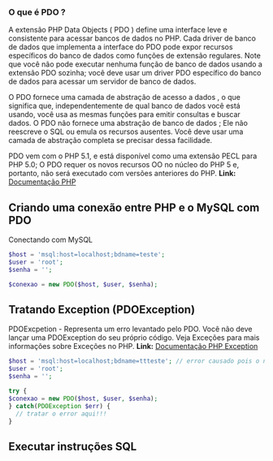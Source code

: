 ### O que é PDO ?

A extensão PHP Data Objects ( PDO ) define uma interface leve e consistente para acessar bancos de dados no PHP. Cada driver de banco de dados que implementa a interface do PDO pode expor recursos específicos do banco de dados como funções de extensão regulares. Note que você não pode executar nenhuma função de banco de dados usando a extensão PDO sozinha; você deve usar um driver PDO específico do banco de dados para acessar um servidor de banco de dados.

O PDO fornece uma camada de abstração de acesso a dados , o que significa que, independentemente de qual banco de dados você está usando, você usa as mesmas funções para emitir consultas e buscar dados. O PDO não fornece uma abstração de banco de dados ; Ele não reescreve o SQL ou emula os recursos ausentes. Você deve usar uma camada de abstração completa se precisar dessa facilidade.

PDO vem com o PHP 5.1, e está disponível como uma extensão PECL para PHP 5.0; O PDO requer os novos recursos OO no núcleo do PHP 5 e, portanto, não será executado com versões anteriores do PHP.
**Link:** [Documentação PHP](https://www.php.net/manual/pt_BR/intro.pdo.php)

## Criando uma conexão entre PHP e o MySQL com PDO

Conectando com MySQL

```php
$host = 'msql:host=localhost;bdname=teste';
$user = 'root';
$senha = '';

$conexao = new PDO($host, $user, $senha);

```

## Tratando Exception (PDOException)

PDOExcpetion - Representa um erro levantado pelo PDO. Você não deve lançar uma PDOException do seu próprio código. Veja Exceções para mais informações sobre Exceções no PHP.
**Link:** [Documentação PHP Exception](https://www.php.net/manual/pt_BR/class.pdoexception.php)

```php
$host = 'msql:host=localhost;bdname=ttteste'; // error causado pois o nome do banco de dados esta errado
$user = 'root';
$senha = '';

try {
$conexao = new PDO($host, $user, $senha);
} catch(PDOException $err) {
  // tratar o error aqui!!!
}
```

## Executar instruções SQL

